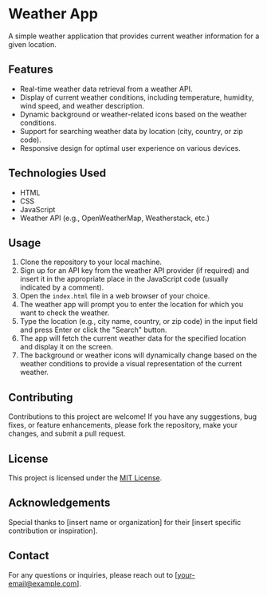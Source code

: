 # Weather App

A simple weather application that provides current weather information for a given location.



## Features

- Real-time weather data retrieval from a weather API.
- Display of current weather conditions, including temperature, humidity, wind speed, and weather description.
- Dynamic background or weather-related icons based on the weather conditions.
- Support for searching weather data by location (city, country, or zip code).
- Responsive design for optimal user experience on various devices.

## Technologies Used

- HTML
- CSS
- JavaScript
- Weather API (e.g., OpenWeatherMap, Weatherstack, etc.)

## Usage

1. Clone the repository to your local machine.
2. Sign up for an API key from the weather API provider (if required) and insert it in the appropriate place in the JavaScript code (usually indicated by a comment).
3. Open the `index.html` file in a web browser of your choice.
4. The weather app will prompt you to enter the location for which you want to check the weather.
5. Type the location (e.g., city name, country, or zip code) in the input field and press Enter or click the "Search" button.
6. The app will fetch the current weather data for the specified location and display it on the screen.
7. The background or weather icons will dynamically change based on the weather conditions to provide a visual representation of the current weather.

## Contributing

Contributions to this project are welcome! If you have any suggestions, bug fixes, or feature enhancements, please fork the repository, make your changes, and submit a pull request.

## License

This project is licensed under the [MIT License](link-to-license-file).

## Acknowledgements

Special thanks to [insert name or organization] for their [insert specific contribution or inspiration].

## Contact

For any questions or inquiries, please reach out to [your-email@example.com].

